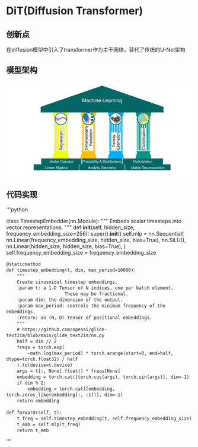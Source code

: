 # DiT(Diffusion Transformer)

## 创新点
在diffusion模型中引入了transformer作为主干网络，替代了传统的U-Net架构

## 模型架构

![alt text](image.png)

## 代码实现

'''python

class TimestepEmbedder(nn.Module):
    """
    Embeds scalar timesteps into vector representations.
    """
    def __init__(self, hidden_size, frequency_embedding_size=256):
        super().__init__()
        self.mlp = nn.Sequential(
            nn.Linear(frequency_embedding_size, hidden_size, bias=True),
            nn.SiLU(),
            nn.Linear(hidden_size, hidden_size, bias=True),
        )
        self.frequency_embedding_size = frequency_embedding_size

    @staticmethod
    def timestep_embedding(t, dim, max_period=10000):
        """
        Create sinusoidal timestep embeddings.
        :param t: a 1-D Tensor of N indices, one per batch element.
                          These may be fractional.
        :param dim: the dimension of the output.
        :param max_period: controls the minimum frequency of the embeddings.
        :return: an (N, D) Tensor of positional embeddings.
        """
        # https://github.com/openai/glide-text2im/blob/main/glide_text2im/nn.py
        half = dim // 2
        freqs = torch.exp(
            -math.log(max_period) * torch.arange(start=0, end=half, dtype=torch.float32) / half
        ).to(device=t.device)
        args = t[:, None].float() * freqs[None]
        embedding = torch.cat([torch.cos(args), torch.sin(args)], dim=-1)
        if dim % 2:
            embedding = torch.cat([embedding, torch.zeros_like(embedding[:, :1])], dim=-1)
        return embedding

    def forward(self, t):
        t_freq = self.timestep_embedding(t, self.frequency_embedding_size)
        t_emb = self.mlp(t_freq)
        return t_emb
        
'''
